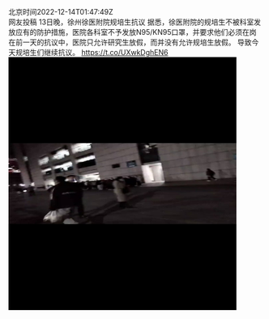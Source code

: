 北京时间2022-12-14T01:47:49Z<br>网友投稿
13日晚，徐州徐医附院规培生抗议
据悉，徐医附院的规培生不被科室发放应有的防护措施，医院各科室不予发放N95/KN95口罩，并要求他们必须在岗
在前一天的抗议中，医院只允许研究生放假，而并没有允许规培生放假。
导致今天规培生们继续抗议。 https://t.co/UXwkDghEN6<br><img src='/temp/video/2022/n-Month-12/l-Day-14/whyyoutouzhele/1602721969740324865_0.jpg' width='450' height='500'><br><br>